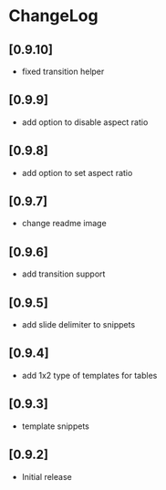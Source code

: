 # ChangeLog

## [0.9.10]

- fixed transition helper

## [0.9.9]

- add option to disable aspect ratio

## [0.9.8]

- add option to set aspect ratio

## [0.9.7]

- change readme image

## [0.9.6]

- add transition support
  
## [0.9.5]

- add slide delimiter to snippets

## [0.9.4]

- add 1x2 type of templates for tables

## [0.9.3]

- template snippets

## [0.9.2]

- Initial release
